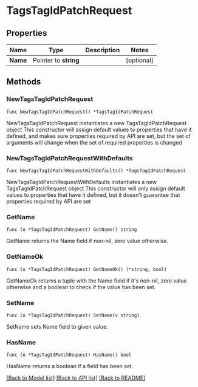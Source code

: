 # TagsTagIdPatchRequest

## Properties

Name | Type | Description | Notes
------------ | ------------- | ------------- | -------------
**Name** | Pointer to **string** |  | [optional] 

## Methods

### NewTagsTagIdPatchRequest

`func NewTagsTagIdPatchRequest() *TagsTagIdPatchRequest`

NewTagsTagIdPatchRequest instantiates a new TagsTagIdPatchRequest object
This constructor will assign default values to properties that have it defined,
and makes sure properties required by API are set, but the set of arguments
will change when the set of required properties is changed

### NewTagsTagIdPatchRequestWithDefaults

`func NewTagsTagIdPatchRequestWithDefaults() *TagsTagIdPatchRequest`

NewTagsTagIdPatchRequestWithDefaults instantiates a new TagsTagIdPatchRequest object
This constructor will only assign default values to properties that have it defined,
but it doesn't guarantee that properties required by API are set

### GetName

`func (o *TagsTagIdPatchRequest) GetName() string`

GetName returns the Name field if non-nil, zero value otherwise.

### GetNameOk

`func (o *TagsTagIdPatchRequest) GetNameOk() (*string, bool)`

GetNameOk returns a tuple with the Name field if it's non-nil, zero value otherwise
and a boolean to check if the value has been set.

### SetName

`func (o *TagsTagIdPatchRequest) SetName(v string)`

SetName sets Name field to given value.

### HasName

`func (o *TagsTagIdPatchRequest) HasName() bool`

HasName returns a boolean if a field has been set.


[[Back to Model list]](../README.md#documentation-for-models) [[Back to API list]](../README.md#documentation-for-api-endpoints) [[Back to README]](../README.md)


